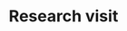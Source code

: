 ---
title: "Research visit"
collection: futuretravel
permalink: /futuretravel/2024-jyvaskyla
startdate: 2024-11-25
enddate: 2024-11-29
venue: 'University of Jyväskylä'
location: 'Finland'
---